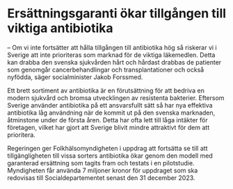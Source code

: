 # Ersättningsgaranti ökar tillgången till viktiga antibiotika

– Om vi inte fortsätter att hålla tillgången till antibiotika hög så riskerar vi i Sverige att inte prioriteras som marknad för de viktiga läkemedlen. Detta kan drabba den svenska sjukvården hårt och hårdast drabbas de patienter som genomgår cancerbehandlingar och transplantationer och också nyfödda, säger socialminister Jakob Forssmed.

Ett brett sortiment av antibiotika är en förutsättning för att bedriva en modern sjukvård och bromsa utvecklingen av resistenta bakterier. Eftersom Sverige använder antibiotika på ett ansvarsfullt sätt så har nya effektiva antibiotika låg användning när de kommit ut på den svenska marknaden, åtminstone under de första åren. Detta har ofta lett till låga intäkter för företagen, vilket har gjort att Sverige blivit mindre attraktivt för dem att prioritera.

Regeringen ger Folkhälsomyndigheten i uppdrag att fortsätta se till att tillgängligheten till vissa sorters antibiotika ökar genom den modell med garanterad ersättning som tagits fram och testats i en pilotstudie. Myndigheten får använda 7 miljoner kronor för uppdraget som ska redovisas till Socialdepartementet senast den 31 december 2023.
